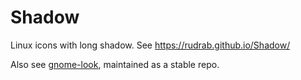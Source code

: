 # Shadow
Linux icons with long shadow. 
See  https://rudrab.github.io/Shadow/

Also see [gnome-look](https://www.gnome-look.org/content/show.php/Shadow?content=170398),
maintained as a stable repo.
